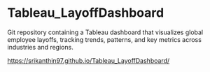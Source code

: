 # Tableau_LayoffDashboard
 Git repository containing a Tableau dashboard that visualizes global employee layoffs, tracking trends, patterns, and key metrics across industries and regions.


 https://srikanthin97.github.io/Tableau_LayoffDashboard/
